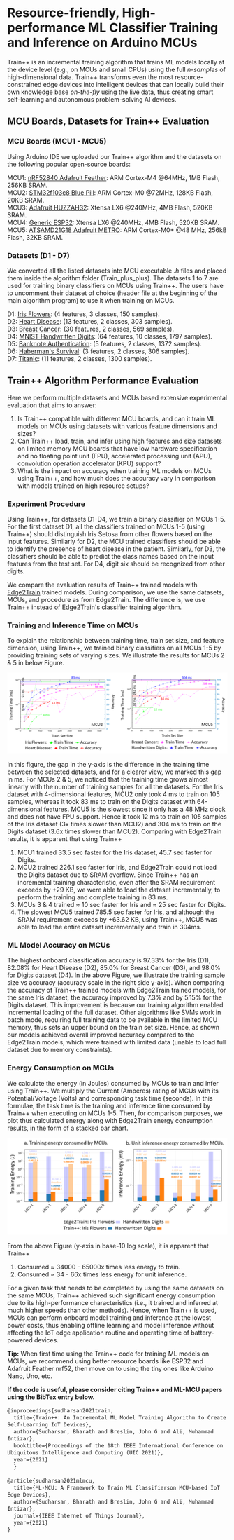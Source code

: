 # Resource-friendly, High-performance ML Classifier Training and Inference on Arduino MCUs 

Train++ is an incremental training algorithm that trains ML models locally at the device level (e.g., on MCUs and small CPUs) using the full *n-samples* of high-dimensional data. Train++ transforms even the most resource-constrained edge devices into intelligent devices that can locally build their own knowledge base *on-the-fly* using the live data, thus creating smart self-learning and autonomous problem-solving AI devices.

## MCU Boards, Datasets for Train++ Evaluation

### MCU Boards (MCU1 - MCU5)

Using Arduino IDE we uploaded our Train++ algorithm and the datasets on the following popular open-source boards:

MCU1: [nRF52840 Adafruit Feather](https://www.adafruit.com/product/4062): ARM Cortex-M4 @64MHz, 1MB Flash, 256KB SRAM. <br/>
MCU2: [STM32f103c8 Blue Pill](https://stm32-base.org/boards/STM32F103C8T6-Blue-Pill.html): ARM Cortex-M0 @72MHz, 128KB Flash, 20KB SRAM. <br/>
MCU3: [Adafruit HUZZAH32](https://www.adafruit.com/product/3405): Xtensa LX6 @240MHz, 4MB Flash, 520KB SRAM. <br/>
MCU4: [Generic ESP32](https://www.espressif.com/en/products/devkits): Xtensa LX6 @240MHz, 4MB Flash, 520KB SRAM. <br/>
MCU5: [ATSAMD21G18 Adafruit METRO](https://www.adafruit.com/product/3505): ARM Cortex-M0+ @48 MHz, 256kB Flash, 32KB SRAM. <br/>

### Datasets (D1 - D7)

We converted all the listed datasets into MCU executable *.h* files and placed them inside the algorithm folder (Train_plus_plus). The datasets 1 to 7 are used for training binary classifiers on MCUs using Train++. The users have to uncomment their dataset of choice (header file at the beginning of the main algorithm program) to use it when training on MCUs.

D1: [Iris Flowers](https://archive.ics.uci.edu/ml/datasets/iris "Google's Homepage"): (4 features, 3 classes, 150 samples). <br/>
D2: [Heart Disease](https://archive.ics.uci.edu/ml/datasets/heart+Disease): (13 features, 2 classes, 303 samples). <br/>
D3: [Breast Cancer](https://www.kaggle.com/uciml/breast-cancer-wisconsin-data): (30 features, 2 classes, 569 samples). <br/>
D4: [MNIST Handwritten Digits](http://yann.lecun.com/exdb/mnist/): (64 features, 10 classes, 1797 samples). <br/>
D5: [Banknote Authentication](https://archive.ics.uci.edu/ml/datasets/banknote+authentication): (5 features, 2 classes, 1372 samples). <br/>
D6: [Haberman's Survival](https://archive.ics.uci.edu/ml/datasets/Haberman's+Survival): (3 features, 2 classes, 306 samples). <br/>
D7: [Titanic](https://www.kaggle.com/c/titanic/data): (11 features, 2 classes,  1300 samples). <br/>


## Train++ Algorithm Performance Evaluation

Here we perform multiple datasets and MCUs based extensive experimental evaluation that aims to answer:

1. Is Train++ compatible with different MCU boards, and can it train ML models on MCUs using datasets with various feature dimensions and sizes?
2. Can Train++ load, train, and infer using high features and size datasets on limited memory MCU boards that have low hardware specification and no floating point unit (FPU), accelerated processing unit (APU), convolution operation accelerator (KPU) support?
3. What is the impact on accuracy when training ML models on MCUs using Train++, and how much does the accuracy vary in comparison with models trained on high resource setups?

### Experiment Procedure

Using Train++, for datasets D1-D4, we train a binary classifier on MCUs 1-5. For the first dataset D1, all the classifiers trained on MCUs 1-5 (using Train++) should distinguish Iris Setosa from other flowers based on the input features. Similarly for D2, the MCU trained classifiers should be able to identify the presence of heart disease in the patient. Similarly, for D3, the classifiers should be able to predict the class names based on the input features from the test set. For D4, digit six should be recognized from other digits.

We compare the evaluation results of Train++ trained models with [Edge2Train](https://github.com/bharathsudharsan/Edge2Train) trained models. During comparison, we use the same datasets, MCUs, and procedure as from Edge2Train. The difference is, we use Train++ instead of Edge2Train's classifier training algorithm.

### Training and Inference Time on MCUs

To explain the relationship between training time, train set size, and feature dimension, using Train++, we trained binary classifiers on all MCUs 1-5 by providing training sets of varying sizes. We illustrate the results for MCUs 2 & 5 in below Figure.

![alt text](https://github.com/bharathsudharsan/Train_plus_plus/blob/master/setsize_vs_train_time_and_accuracy.png)

In this figure, the gap in the y-axis is the difference in the training time between the selected datasets, and for a clearer view, we marked this gap in ms. For MCUs 2 & 5, we noticed that the training time grows almost linearly with the number of training samples for all the datasets. For the Iris dataset with 4-dimensional features, MCU2 only took 4 ms to train on 105 samples, whereas it took 83 ms to train on the Digits dataset with 64-dimensional features. MCU5 is the slowest since it only has a 48 MHz clock and does not have FPU support. Hence it took 12 ms to train on 105 samples of the Iris dataset (3x times slower than MCU2) and 304 ms to train on the Digits dataset (3.6x times slower than MCU2). Comparing with Edge2Train results, it is apparent that using Train++

1. MCU1 trained 33.5 sec faster for the Iris dataset, 45.7 sec faster for Digits. 
2. MCU2 trained 226.1 sec faster for Iris, and Edge2Train could not load the Digits dataset due to SRAM overflow. Since Train++ has an incremental training characteristic, even after the SRAM requirement exceeds by +29 KB, we were able to load the dataset incrementally, to perform the training and complete training in 83 ms. 
3. MCUs 3 & 4 trained ≈ 10 sec faster for Iris and ≈ 25 sec faster for Digits.
4. The slowest MCU5 trained 785.5 sec faster for Iris, and although the SRAM requirement exceeds by +63.62 KB, using Train++, MCU5 was able to load the entire dataset incrementally and train in 304ms. 


### ML Model Accuracy on MCUs

The highest onboard classification accuracy is 97.33% for the Iris (D1), 82.08% for Heart Disease (D2), 85.0% for Breast Cancer (D3), and 98.0% for Digits dataset (D4). In the above Figure, we illustrate the training sample size vs accuracy (accuracy scale in the right side y-axis). When comparing the accuracy of Train++ trained models with Edge2Train trained models, for the same Iris dataset, the accuracy improved by 7.3% and by 5.15% for the Digits dataset. This improvement is because our training algorithm enabled incremental loading of the full dataset. Other algorithms like SVMs work in batch mode, requiring full training data to be available in the limited MCU memory, thus sets an upper bound on the train set size. Hence, as shown our models achieved overall improved accuracy compared to the Edge2Train models, which were trained with limited data (unable to load full dataset due to memory constraints).

### Energy Consumption on MCUs

We calculate the energy (in Joules) consumed by MCUs to train and infer using Train++. We multiply the Current (Amperes) rating of MCUs with its Potential/Voltage (Volts) and corresponding task time (seconds). In this formulae, the task time is the training and inference time consumed by Train++ when executing on MCUs 1-5. Then, for comparison purposes, we plot thus calculated energy along with Edge2Train energy consumption results, in the form of a stacked bar chart.

![alt text](https://github.com/bharathsudharsan/Train_plus_plus/blob/master/energy_comparison_for_train_and_infer.png)

From the above Figure (y-axis in base-10 log scale), it is apparent that Train++
1. Consumed ≈ 34000 - 65000x times less energy to train. 
2. Consumed ≈ 34 - 66x times less energy for unit inference.

For a given task that needs to be completed by using the same datasets on the same MCUs, Train++ achieved such significant energy consumption due to its high-performance characteristics (i.e., it trained and inferred at much higher speeds than other methods). Hence, when Train++ is used, MCUs can perform onboard model training and inference at the lowest power costs, thus enabling offline learning and model inference without affecting the IoT edge application routine and operating time of battery-powered devices.

**Tip:** When first time using the Train++ code for training ML models on MCUs, we recommend using better resource boards like ESP32 and Adafruit Feather nrf52, then move on to using the tiny ones like Arduino Nano, Uno, etc.

**If the code is useful, please consider citing Train++ and ML-MCU papers using the BibTex entry below.**

```
@inproceedings{sudharsan2021train,
  title={Train++: An Incremental ML Model Training Algorithm to Create Self-Learning IoT Devices},
  author={Sudharsan, Bharath and Breslin, John G and Ali, Muhammad Intizar},
  booktitle={Proceedings of the 18th IEEE International Conference on Ubiquitous Intelligence and Computing (UIC 2021)},
  year={2021}
  }
  
@article{sudharsan2021mlmcu,
  title={ML-MCU: A Framework to Train ML Classifierson MCU-based IoT Edge Devices},
  author={Sudharsan, Bharath and Breslin, John G and Ali, Muhammad Intizar},
  journal={IEEE Internet of Things Journal},
  year={2021}
}
```